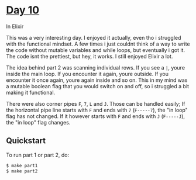 # [Day 10](https://adventofcode.com/2023/day/10)
In Elixir

This was a very interesting day. I enjoyed it actually, even tho i struggled with the functional
mindset. A few times i just couldnt think of a way to write the code without mutable variables and
while loops, but eventually i got it. The code isnt the prettiest, but hey, it works. I still
enjoyed Elixir a lot.

The idea behind part 2 was scanning individual rows. If you see a `|`, youre inside the main loop. If
you encounter it again, youre outside. If you encounter it once again, youre again inside and so
on. This in my mind was a mutable boolean flag that you would switch on and off, so i struggled a
bit making it functional.

There were also corner pipes `F`, `7`, `L` and `J`. Those can be handled easily; If the horizontal
pipe line starts with `F` and ends with `7` (`F-----7`), the "in loop" flag has not changed. If it
however starts with `F` and ends with `J` (`F-----J`), the "in loop" flag changes.

## Quickstart
To run part 1 or part 2, do:
```sh
$ make part1
$ make part2
```
